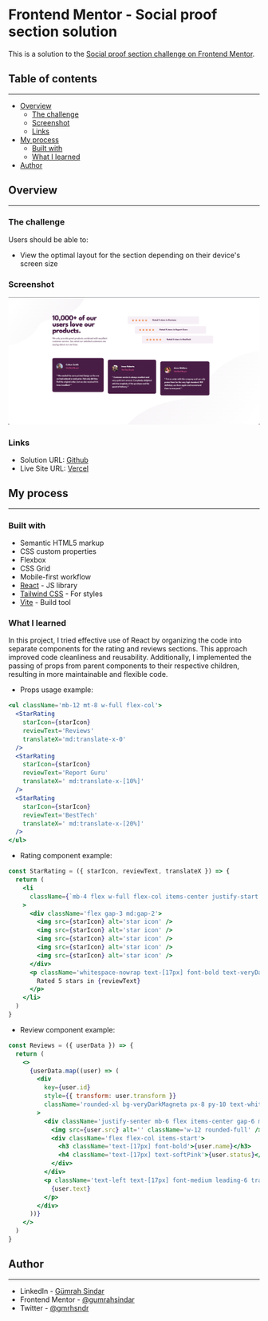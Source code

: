 # Frontend Mentor - Social proof section solution

This is a solution to the [Social proof section challenge on Frontend Mentor](https://www.frontendmentor.io/challenges/social-proof-section-6e0qTv_bA).

## Table of contents

---

- [Overview](#overview)
  - [The challenge](#the-challenge)
  - [Screenshot](#screenshot)
  - [Links](#links)
- [My process](#my-process)
  - [Built with](#built-with)
  - [What I learned](#what-i-learned)
- [Author](#author)

## Overview

---

### The challenge

Users should be able to:

- View the optimal layout for the section depending on their device's screen size

### Screenshot

![](./screenshot.png)

### Links

- Solution URL: [Github](https://github.com/gumrahsindar/social-proof-section)
- Live Site URL: [Vercel](https://social-proof-section-tfpa-gsindar.vercel.app/)

## My process

---

### Built with

- Semantic HTML5 markup
- CSS custom properties
- Flexbox
- CSS Grid
- Mobile-first workflow
- [React](https://reactjs.org/) - JS library
- [Tailwind CSS](https://tailwindcss.com/) - For styles
- [Vite](https://vitejs.dev/) - Build tool

### What I learned

In this project, I tried effective use of React by organizing the code into separate components for the rating and reviews sections. This approach improved code cleanliness and reusability. Additionally, I implemented the passing of props from parent components to their respective children, resulting in more maintainable and flexible code.

- Props usage example:

```jsx
<ul className='mb-12 mt-8 w-full flex-col'>
  <StarRating
    starIcon={starIcon}
    reviewText='Reviews'
    translateX='md:translate-x-0'
  />
  <StarRating
    starIcon={starIcon}
    reviewText='Report Guru'
    translateX=' md:translate-x-[10%]'
  />
  <StarRating
    starIcon={starIcon}
    reviewText='BestTech'
    translateX=' md:translate-x-[20%]'
  />
</ul>
```

- Rating component example:

```jsx
const StarRating = ({ starIcon, reviewText, translateX }) => {
  return (
    <li
      className={`mb-4 flex w-full flex-col items-center justify-start space-y-4 rounded-md bg-lightGrayishMagneta px-16 py-4 md:gap-10 md:space-y-0 md:px-8 xl:flex-row ${translateX} $`}
    >
      <div className='flex gap-3 md:gap-2'>
        <img src={starIcon} alt='star icon' />
        <img src={starIcon} alt='star icon' />
        <img src={starIcon} alt='star icon' />
        <img src={starIcon} alt='star icon' />
        <img src={starIcon} alt='star icon' />
      </div>
      <p className='whitespace-nowrap text-[17px] font-bold text-veryDarkMagneta'>
        Rated 5 stars in {reviewText}
      </p>
    </li>
  )
}
```

- Review component example:

```jsx
const Reviews = ({ userData }) => {
  return (
    <>
      {userData.map((user) => (
        <div
          key={user.id}
          style={{ transform: user.transform }}
          className='rounded-xl bg-veryDarkMagneta px-8 py-10 text-white last:mb-24'
        >
          <div className='justify-senter mb-6 flex items-center gap-6 md:mb-8'>
            <img src={user.src} alt='' className='w-12 rounded-full' />
            <div className='flex flex-col items-start'>
              <h3 className='text-[17px] font-bold'>{user.name}</h3>
              <h4 className='text-[17px] text-softPink'>{user.status}</h4>
            </div>
          </div>
          <p className='text-left text-[17px] font-medium leading-6 tracking-tight'>
            {user.text}
          </p>
        </div>
      ))}
    </>
  )
}
```

## Author

---

- LinkedIn - [Gümrah Sindar](https://www.linkedin.com/in/gumrahsindar/)
- Frontend Mentor - [@gumrahsindar](https://www.frontendmentor.io/profile/gumrahsindar)
- Twitter - [@gmrhsndr](https://twitter.com/gmrhsndr)
